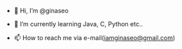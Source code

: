 - 👋 Hi, I’m @ginaseo

- 🌱 I’m currently learning Java, C, Python etc..
- 📫 How to reach me via e-mail(iamginaseo@gmail.com)

<!---
- 💞️ I’m looking to collaborate on ...
- 👀 I’m interested in ...


ginaseo/ginaseo is a ✨ special ✨ repository because its `README.md` (this file) appears on your GitHub profile.
You can click the Preview link to take a look at your changes.
--->
